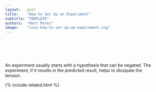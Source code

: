 ```yaml
---
layout:   post
title:    "How to Set Up an Experiment"
subtitle: "TEMPLATE"
authors:  "Matt Perez"
image:    "icon-how-to-set-up-an-expirement.svg"
---
```


<div style="display:none;">
 <p>An experiment usually starts with a hypothesis that can be negated. The experiment, if it results in the predicted result, helps to dissipate the tension.</p>
</div>

<h1>&nbsp;</h1>
 <p>An experiment usually starts with a hypothesis that can be negated. The experiment, if it results in the predicted result, helps to dissipate the tension.</p>

{% include related.html %}